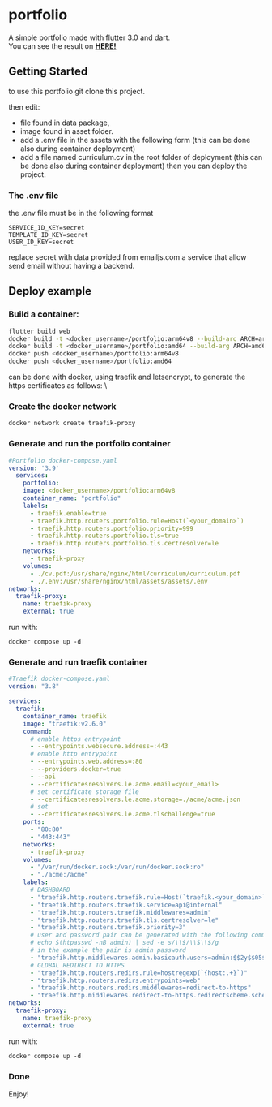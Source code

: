 # portfolio

A simple portfolio made with flutter 3.0 and dart.\
You can see the result on [**HERE!**](https://dmgiangi.dev)

## Getting Started

to use this portfolio git clone this project.

then edit:

- file found in data package,
- image found in asset folder.
- add a .env file in the assets with the following form (this can be done also during container
  deployment)
- add a file named curriculum.cv in the root folder of deployment (this can be done also during
  container deployment)
  then you can deploy the project.

### The .env file

the .env file must be in the following format

```text
SERVICE_ID_KEY=secret
TEMPLATE_ID_KEY=secret
USER_ID_KEY=secret
```

replace secret with data provided from emailjs.com a service that allow send email without having a
backend.

## Deploy example

### Build a container:

```bash
flutter build web
docker build -t <docker_username>/portfolio:arm64v8 --build-arg ARCH=arm64v8 .
docker build -t <docker_username>/portfolio:amd64 --build-arg ARCH=amd64 .
docker push <docker_username>/portfolio:arm64v8
docker push <docker_username>/portfolio:amd64
```

can be done with docker, using traefik and letsencrypt, to generate the https certificates as
follows: \

### Create the docker network

```shell
docker network create traefik-proxy
```

### Generate and run the portfolio container

```yaml
#Portfolio docker-compose.yaml
version: '3.9'
  services:
    portfolio:
    image: <docker_username>/portfolio:arm64v8
    container_name: "portfolio"
    labels:
      - traefik.enable=true
      - traefik.http.routers.portfolio.rule=Host(`<your_domain>`)
      - traefik.http.routers.portfolio.priority=999
      - traefik.http.routers.portfolio.tls=true
      - traefik.http.routers.portfolio.tls.certresolver=le
    networks:
      - traefik-proxy
    volumes:
      - ./cv.pdf:/usr/share/nginx/html/curriculum/curriculum.pdf
      - ./.env:/usr/share/nginx/html/assets/assets/.env
networks:
  traefik-proxy:
    name: traefik-proxy
    external: true
```

run with:

```shell
docker compose up -d
```

### Generate and run traefik container

```yaml
#Traefik docker-compose.yaml
version: "3.8"

services:
  traefik:
    container_name: traefik
    image: "traefik:v2.6.0"
    command:
      # enable https entrypoint
      - --entrypoints.websecure.address=:443
      # enable http entrypoint
      - --entrypoints.web.address=:80
      - --providers.docker=true
      - --api
      - --certificatesresolvers.le.acme.email=<your_email>
      # set certificate storage file
      - --certificatesresolvers.le.acme.storage=./acme/acme.json
      # set 
      - --certificatesresolvers.le.acme.tlschallenge=true
    ports:
      - "80:80"
      - "443:443"
    networks:
      - traefik-proxy
    volumes:
      - "/var/run/docker.sock:/var/run/docker.sock:ro"
      - "./acme:/acme"
    labels:
      # DASHBOARD
      - "traefik.http.routers.traefik.rule=Host(`traefik.<your_domain>`)"
      - "traefik.http.routers.traefik.service=api@internal"
      - "traefik.http.routers.traefik.middlewares=admin"
      - "traefik.http.routers.traefik.tls.certresolver=le"
      - "traefik.http.routers.traefik.priority=3"
      # user and password pair can be generated with the following command:
      # echo $(htpasswd -nB admin) | sed -e s/\\$/\\$\\$/g
      # in the example the pair is admin password
      - "traefik.http.middlewares.admin.basicauth.users=admin:$$2y$$05$$XO3CQLaJ4cvHCRGUqXuRD.ZjndikVMKsD9E.yEgCS2dRWve0y2EQm"
      # GLOBAL REDIRECT TO HTTPS
      - "traefik.http.routers.redirs.rule=hostregexp(`{host:.+}`)"
      - "traefik.http.routers.redirs.entrypoints=web"
      - "traefik.http.routers.redirs.middlewares=redirect-to-https"
      - "traefik.http.middlewares.redirect-to-https.redirectscheme.scheme=https"
networks:
  traefik-proxy:
    name: traefik-proxy
    external: true
```

run with:

```shell
docker compose up -d
```

### Done

Enjoy!
